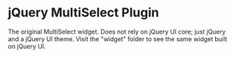 # jQuery MultiSelect Plugin

The original MultiSelect widget.  Does not rely on jQuery UI core; just jQuery and a jQuery UI theme.  Visit the "widget" folder to see the
same widget built on jQuery UI.
